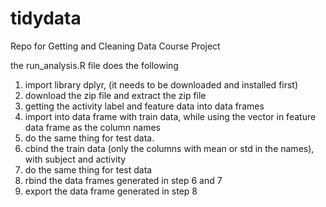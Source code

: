 # tidydata
Repo for Getting and Cleaning Data Course Project

the run_analysis.R file does the following

1. import library dplyr, (it needs to be downloaded and installed first)
2. download the zip file and extract the zip file
3. getting the activity label and feature data into data frames
4. import into data frame with train data, while using the vector in feature data frame as the column names
5. do the same thing for test data.
6. cbind the train data (only the columns with mean or std in the names),  with subject and activity
7. do the same thing for test data
8. rbind the data frames generated in step 6 and 7
9. export the data frame generated in step 8
